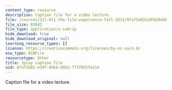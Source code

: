 ```yaml
---
content_type: resource
description: Caption file for a video lecture.
file: /courses/21l-011-the-film-experience-fall-2013/0fa75d82e29f8db4d922f71f025fe214_eO3RNUAFtDE.srt
file_size: 83942
file_type: application/x-subrip
hide_download: true
hide_download_original: null
learning_resource_types: []
license: https://creativecommons.org/licenses/by-nc-sa/4.0/
ocw_type: OCWFile
resourcetype: Other
title: 3play caption file
uid: 0fa75d82-e29f-8db4-d922-f71f025fe214
---
```

Caption file for a video lecture.